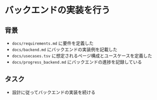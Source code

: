 # バックエンドの実装を行う

## 背景

- `docs/requirements.md` に要件を定義した
- `docs/backend.md` にバックエンドの実装例を記載した
- `docs/usecases.tsv` に想定されるページ構成とユースケースを定義した
- `docs/progress_backend.md` にバックエンドの進捗を記録している

## タスク

- 設計に従ってバックエンドの実装を続ける
